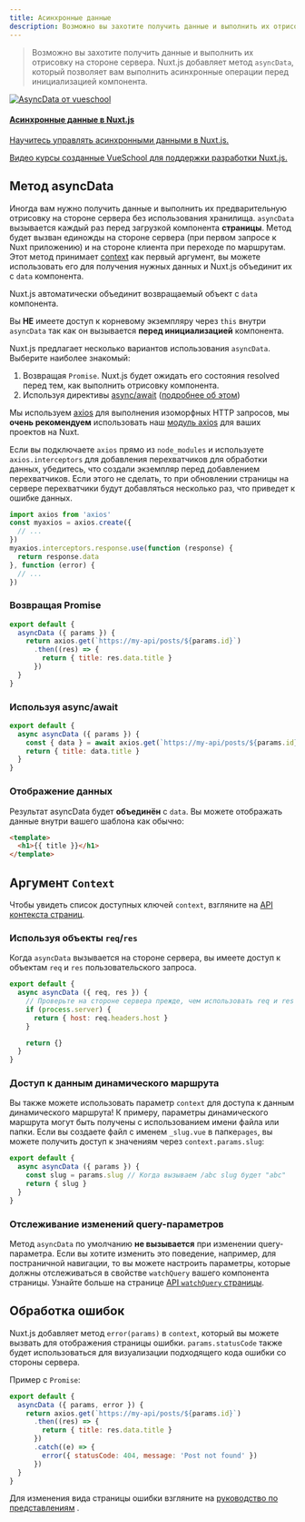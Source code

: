 ```yaml
---
title: Асинхронные данные
description: Возможно вы захотите получить данные и выполнить их отрисовку на стороне сервера. Nuxt.js добавляет метод `asyncData`, который позволяет вам выполнить асинхронные операции перед установкой `data` компонента.
---
```


> Возможно вы захотите получить данные и выполнить их отрисовку на стороне сервера. Nuxt.js добавляет метод `asyncData`, который позволяет вам выполнить асинхронные операции перед инициализацией компонента.

<div>
  <a href="https://vueschool.io/courses/async-data-with-nuxtjs?friend=nuxt" target="_blank" class="Promote">
    <img src="/async-data-with-nuxtjs.png" srcset="/async-data-with-nuxtjs-2x.png 2x" alt="AsyncData от vueschool"/>
    <div class="Promote__Content">
      <h4 class="Promote__Content__Title">Асинхронные данные в Nuxt.js</h4>
      <p class="Promote__Content__Description">Научитесь управлять асинхронными данными в Nuxt.js.</p>
      <p class="Promote__Content__Signature">Видео курсы созданные VueSchool для поддержки разработки Nuxt.js.</p>
    </div>
  </a>
</div>

## Метод asyncData

Иногда вам нужно получить данные и выполнить их предварительную отрисовку на стороне сервера без использования хранилища. 
`asyncData` вызывается каждый раз перед загрузкой компонента **страницы**.
Метод будет вызван единожды на стороне сервера (при первом запросе к Nuxt приложению) и на стороне клиента при переходе по маршрутам. 
Этот метод принимает [context](/api/context) как первый аргумент, вы можете использовать его для получения нужных данных и Nuxt.js объединит их с `data` компонента.

Nuxt.js автоматически объединит возвращаемый объект с `data` компонента.

<div class="Alert Alert--orange">

Вы **НЕ** имеете доступ к корневому экземпляру через `this` внутри `asyncData` так как он вызывается **перед инициализацией** компонента.

</div>

Nuxt.js предлагает несколько вариантов использования `asyncData`. Выберите наиболее знакомый:

1. Возвращая `Promise`. Nuxt.js будет ожидать его состояния resolved перед тем, как выполнить отрисовку компонента.
2. Используя директивы [async/await](https://javascript.info/async-await) ([подробнее об этом](https://zeit.co/blog/async-and-await))

<div class="Alert Alert--grey">

Мы используем [axios](https://github.com/mzabriskie/axios) для выполнения изоморфных HTTP запросов, мы <strong>очень рекомендуем</strong> использовать наш [модуль axios](https://axios.nuxtjs.org/) для ваших проектов на Nuxt.

</div>

Если вы подключаете `axios` прямо из `node_modules` и используете `axios.interceptors` для добавления перехватчиков для обработки данных, убедитесь, что создали экземпляр перед добавлением перехватчиков. Если этого не сделать, то при обновлении страницы на сервере перехватчики будут добавляться несколько раз, что приведет к ошибке данных.

```js
import axios from 'axios'
const myaxios = axios.create({
  // ...
})
myaxios.interceptors.response.use(function (response) {
  return response.data
}, function (error) {
  // ...
})
```

### Возвращая Promise

```js
export default {
  asyncData ({ params }) {
    return axios.get(`https://my-api/posts/${params.id}`)
      .then((res) => {
        return { title: res.data.title }
      })
  }
}
```

### Используя async/await

```js
export default {
  async asyncData ({ params }) {
    const { data } = await axios.get(`https://my-api/posts/${params.id}`)
    return { title: data.title }
  }
}
```


### Отображение данных

Результат asyncData будет **объединён** с `data`.
Вы можете отображать данные внутри вашего шаблона как обычно:

```html
<template>
  <h1>{{ title }}</h1>
</template>
```

## Аргумент `Context`

Чтобы увидеть список доступных ключей `context`, взгляните на [API контекста страниц](/api/context).

### Используя объекты `req`/`res`

Когда `asyncData` вызывается на стороне сервера, вы имеете доступ к объектам `req` и `res` пользовательского запроса.

```js
export default {
  async asyncData ({ req, res }) {
    // Проверьте на стороне сервера прежде, чем использовать req и res
    if (process.server) {
      return { host: req.headers.host }
    }

    return {}
  }
}
```

### Доступ к данным динамического маршрута

Вы также можете использовать параметр `context` для доступа к данным динамического маршрута!
К примеру, параметры динамического маршрута могут быть получены с использованием имени файла или папки.
Если вы создаете файл с именем `_slug.vue` в папке`pages`, вы можете получить доступ к значениям через `context.params.slug`:

```js
export default {
  async asyncData ({ params }) {
    const slug = params.slug // Когда вызываем /abc slug будет "abc"
    return { slug }
  }
}
```


### Отслеживание изменений query-параметров

Метод `asyncData` по умолчанию **не вызывается** при изменении query-параметра.
Если вы хотите изменить это поведение, например, для постраничной навигации, то
вы можете настроить параметры, которые должны отслеживаться в свойстве `watchQuery` вашего компонента страницы.
Узнайте больше на странице [API `watchQuery` страницы](/api/pages-watchquery).

## Обработка ошибок

Nuxt.js добавляет метод `error(params)` в `context`, который вы можете вызвать для отображения страницы ошибки. `params.statusCode` также будет использоваться для визуализации подходящего кода ошибки со стороны сервера.

Пример с `Promise`:

```js
export default {
  asyncData ({ params, error }) {
    return axios.get(`https://my-api/posts/${params.id}`)
      .then((res) => {
        return { title: res.data.title }
      })
      .catch((e) => {
        error({ statusCode: 404, message: 'Post not found' })
      })
  }
}
```


Для изменения вида страницы ошибки взгляните на [руководство по представлениям](/guide/views#layouts) .

